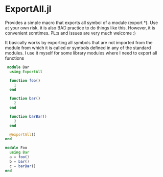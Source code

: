 # ExportAll.jl

Provides a simple macro that exports all symbol of a module (export *). Use at your own risk, it is also BAD practice to do things like this. However, it is convenient somtimes. PL:s and issues are very much welcome :)

It basically works by exporting all symbols that are not imported from the module from which it is called or symbols defined in any of the standard modules. I use it myself for some library modules where I need to export all functions

``` julia
 module Bar
  using ExportAll

  function foo()
    1
  end

  function bar()
    2
  end

  function barBar()
    3
  end

  @exportAll()
end

module Foo 
  using Bar
  a = foo()
  b = bar()
  c = barBar()
end
```
